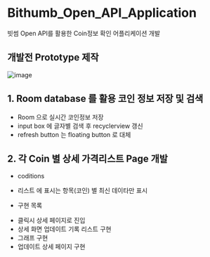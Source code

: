 # Bithumb_Open_API_Application
빗썸 Open API를 활용한 Coin정보 확인 어플리케이션 개발


## 개발전 Prototype 제작
![image](https://user-images.githubusercontent.com/65186857/188103486-a560a7d5-f813-4d75-a340-405e8b711c98.png)


## 1. Room database 를 활용 코인 정보 저장 및 검색
- Room 으로 실시간 코인정보 저장
- input box 에 글자별 검색 후 recyclerview 갱신
- refresh button 는 floating button  로 대체

## 2. 각 Coin 별 상세 가격리스트 Page 개발
* coditions 
 - 리스트 에 표시는 항목(코인) 별 최신 데이타만 표시
* 구현 목록
 - 클릭시 상세 페이지로 진입
 - 상세 화면 업데이트 기록 리스트 구현
 - 그래프 구현
 - 업데이트 상세 페이지 구현

